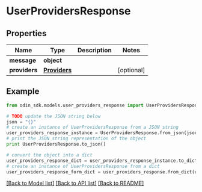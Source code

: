 # UserProvidersResponse


## Properties

Name | Type | Description | Notes
------------ | ------------- | ------------- | -------------
**message** | **object** |  | 
**providers** | [**Providers**](Providers.md) |  | [optional] 

## Example

```python
from odin_sdk.models.user_providers_response import UserProvidersResponse

# TODO update the JSON string below
json = "{}"
# create an instance of UserProvidersResponse from a JSON string
user_providers_response_instance = UserProvidersResponse.from_json(json)
# print the JSON string representation of the object
print UserProvidersResponse.to_json()

# convert the object into a dict
user_providers_response_dict = user_providers_response_instance.to_dict()
# create an instance of UserProvidersResponse from a dict
user_providers_response_form_dict = user_providers_response.from_dict(user_providers_response_dict)
```
[[Back to Model list]](../README.md#documentation-for-models) [[Back to API list]](../README.md#documentation-for-api-endpoints) [[Back to README]](../README.md)


